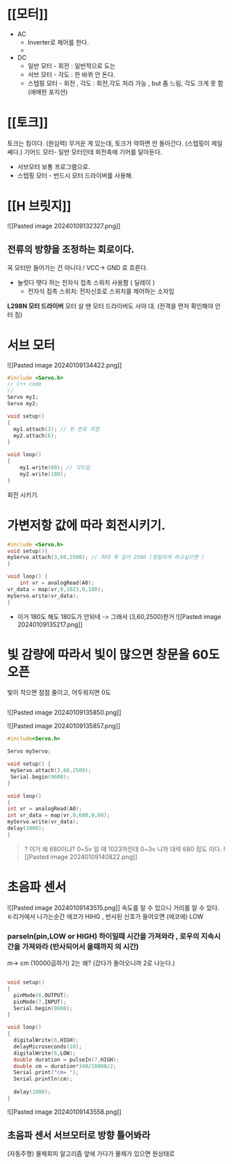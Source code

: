 # [[모터]] 
- AC
	- Inverter로 제어를 한다.
	- 
- DC
	- 일반 모터 - 회전 : 일반적으로 도는 
	- 서브 모터 - 각도 : 한 바퀴 안 돈다.  
	- 스텝핑 모터 - 회전 , 각도 : 회전,각도 처리 가능  , but 좀 느림, 각도 크게 못 함 (애매한 포지션)

# [[토크]] 
토크는 힘이다. (원심력)
무거운 게 있는데, 토크가 약하면 안 돌아간다. (스텝핑이 제일 쎄다.)
기어드 모터- 일반 모터인데 회전축에 기어를 달아둔다. 

- 서브모터
		보통 프로그램으로.
- 스텝핑 모터
		- 반드시 모터 드라이버를 사용해.

# [[H 브릿지]]

![[Pasted image 20240109132327.png]]
## 전류의 방향을 조정하는 회로이다.
꼭 모터만 들어가는 건 아니다.! VCC-> GND 로 흐른다.
- 눌럿다 땟다 하는 전자식 접촉 스위치 사용함 ( 딜레이 )
	- 전자식 접촉 스위치: 전자신호로 스위치를 제어하는 소자임

**L298N 모터 드라이버** 
모터 살 땐 모터 드라이버도 사야 대. (전격을 먼저 확인해야 안 터 짐)


# 서브 모터 
![[Pasted image 20240109134422.png]]
```cpp
#include <Servo.h>
// C++ code
//
Servo my1; 
Servo my2;

void setup()
{
  my1.attach(3); // 핀 번호 지정
  my2.attach(6);
}

void loop()
{
	my1.write(60); // 각도임 
  	my2.write(180);
}
```

회전 시키기.


# 가변저항 값에 따라 회전시키기.

```cpp
#include <Servo.h>
void setup(){
myServo.attach(3,60,2500); // 최대 폭 길이 2500 (정밀하게 하고싶으면 )
}

void loop() { 
	int vr = analogRead(A0);
vr_data = map(vr,0,1023,0,180);
myServo.write(vr_data);
}

```
- 이거 180도 해도 180도가 안되네  -> 그래서 (3,60,2500)한거
![[Pasted image 20240109135217.png]]
# 빛 감량에 따라서 빛이 많으면 창문을 60도 오픈
빛이 작으면 점점 줄이고, 어두워지면 0도 

```cpp

```

![[Pasted image 20240109135850.png]]

![[Pasted image 20240109135857.png]]

```cpp
#include<Servo.h>

Servo myServo;

void setup() { 
 myServo.attach(3,60,2500);
 Serial.begin(9600);
}

void loop()
{
int vr = analogRead(A0);
int vr_data = map(vr,0,680,0,60);
myServo.write(vr_data);
delay(1000);
}
```
>? 이거 왜 680이냐?
 0~5v 일 때 1023까진데
 0~3v 니까 대략 680 정도 이다.
![[Pasted image 20240109140822.png]]

# 초음파 센서

![[Pasted image 20240109143515.png]]
속도를 알 수 있으니 거리를 알 수 있다. 
ㅌ리거에서 나가는순간 에코가  HIHG , 반사된 신호가 들어오면 (에코에) LOW 
### parseIn(pin,LOW or HIGH) 하이일때 시간을 가져와라 , 로우의 지속시간을 가져와라 (반사되어서 올때까지 의 시간)

m-> cm (10000곱하기) 
2는 왜? (갔다가 돌아오니까 2로 나눈다.) 
```cpp

void setup()
{
  pinMode(6,OUTPUT);
  pinMode(7,INPUT);
  Serial.begin(9600);
}

void loop()
{
  digitalWrite(6,HIGH);
  delayMicroseconds(10);
  digitalWrite(6,LOW);
  double duration = pulseIn(7,HIGH);
  double cm = duration*340/10000/2;
  Serial.print("cm= ");
  Serial.println(cm);
  
  delay(1000);
}
```

![[Pasted image 20240109143558.png]]

## 초음파 센서 서브모터로 방향 틀어봐라
(자동주행) 물체회피 알고리즘
앞에 가다가 물체가 있으면 원상태로 
